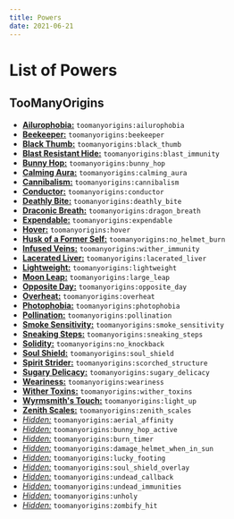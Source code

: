```yaml
---
title: Powers
date: 2021-06-21
---
```

# List of Powers

## TooManyOrigins
* [**Ailurophobia:**](https://github.com/MerchantPug/toomanyorigins/blob/master/src/main/resources/data/toomanyorigins/powers/ailurophobia.json) `toomanyorigins:ailurophobia`
* [**Beekeeper:**](https://github.com/MerchantPug/toomanyorigins/blob/master/src/main/resources/data/toomanyorigins/powers/beekeeper.json) `toomanyorigins:beekeeper`
* [**Black Thumb:**](https://github.com/MerchantPug/toomanyorigins/blob/master/src/main/resources/data/toomanyorigins/powers/black_thumb.json) `toomanyorigins:black_thumb`
* [**Blast Resistant Hide:**](https://github.com/MerchantPug/toomanyorigins/blob/master/src/main/resources/data/toomanyorigins/powers/blast_immunity.json) `toomanyorigins:blast_immunity`
* [**Bunny Hop:**](https://github.com/MerchantPug/toomanyorigins/blob/master/src/main/resources/data/toomanyorigins/powers/bunny_hop.json) `toomanyorigins:bunny_hop`
* [**Calming Aura:**](https://github.com/MerchantPug/toomanyorigins/blob/master/src/main/resources/data/toomanyorigins/powers/calming_aura.json) `toomanyorigins:calming_aura`
* [**Cannibalism:**](https://github.com/MerchantPug/toomanyorigins/blob/master/src/main/resources/data/toomanyorigins/powers/cannibalism.json) `toomanyorigins:cannibalism`
* [**Conductor:**](https://github.com/MerchantPug/toomanyorigins/blob/master/src/main/resources/data/toomanyorigins/powers/conductor.json) `toomanyorigins:conductor`
* [**Deathly Bite:**](https://github.com/MerchantPug/toomanyorigins/blob/master/src/main/resources/data/toomanyorigins/powers/deathly_bite.json) `toomanyorigins:deathly_bite`
* [**Draconic Breath:**](https://github.com/MerchantPug/toomanyorigins/blob/master/src/main/resources/data/toomanyorigins/powers/dragon_breath.json) `toomanyorigins:dragon_breath`
* [**Expendable:**](https://github.com/MerchantPug/toomanyorigins/blob/master/src/main/resources/data/toomanyorigins/powers/expendable.json) `toomanyorigins:expendable`
* [**Hover:**](https://github.com/MerchantPug/toomanyorigins/blob/master/src/main/resources/data/toomanyorigins/powers/hover.json) `toomanyorigins:hover`
* [**Husk of a Former Self:**](https://github.com/MerchantPug/toomanyorigins/blob/master/src/main/resources/data/toomanyorigins/powers/no_helmet_burn.json) `toomanyorigins:no_helmet_burn`
* [**Infused Veins:**](https://github.com/MerchantPug/toomanyorigins/blob/master/src/main/resources/data/toomanyorigins/powers/wither_immunity.json) `toomanyorigins:wither_immunity`
* [**Lacerated Liver:**](https://github.com/MerchantPug/toomanyorigins/blob/master/src/main/resources/data/toomanyorigins/powers/lacerated_liver.json) `toomanyorigins:lacerated_liver`
* [**Lightweight:**](https://github.com/MerchantPug/toomanyorigins/blob/master/src/main/resources/data/toomanyorigins/powers/lightweight.json) `toomanyorigins:lightweight`
* [**Moon Leap:**](https://github.com/MerchantPug/toomanyorigins/blob/master/src/main/resources/data/toomanyorigins/powers/large_leap.json) `toomanyorigins:large_leap`
* [**Opposite Day:**](https://github.com/MerchantPug/toomanyorigins/blob/master/src/main/resources/data/toomanyorigins/powers/opposite_day.json) `toomanyorigins:opposite_day`
* [**Overheat:**](https://github.com/MerchantPug/toomanyorigins/blob/master/src/main/resources/data/toomanyorigins/powers/overheat.json) `toomanyorigins:overheat`
* [**Photophobia:**](https://github.com/MerchantPug/toomanyorigins/blob/master/src/main/resources/data/toomanyorigins/powers/photophobia.json) `toomanyorigins:photophobia`
* [**Pollination:**](https://github.com/MerchantPug/toomanyorigins/blob/master/src/main/resources/data/toomanyorigins/powers/pollination.json) `toomanyorigins:pollination`
* [**Smoke Sensitivity:**](https://github.com/MerchantPug/toomanyorigins/blob/master/src/main/resources/data/toomanyorigins/powers/smoke_sensitivity.json) `toomanyorigins:smoke_sensitivity`
* [**Sneaking Steps:**](https://github.com/MerchantPug/toomanyorigins/blob/master/src/main/resources/data/toomanyorigins/powers/sneaking_steps.json) `toomanyorigins:sneaking_steps`
* [**Solidity:**](https://github.com/MerchantPug/toomanyorigins/blob/master/src/main/resources/data/toomanyorigins/powers/no_knockback.json) `toomanyorigins:no_knockback`
* [**Soul Shield:**](https://github.com/MerchantPug/toomanyorigins/blob/master/src/main/resources/data/toomanyorigins/powers/soul_shield.json) `toomanyorigins:soul_shield`
* [**Spirit Strider:**](https://github.com/MerchantPug/toomanyorigins/blob/master/src/main/resources/data/toomanyorigins/powers/scorched_structure.json) `toomanyorigins:scorched_structure`
* [**Sugary Delicacy:**](https://github.com/MerchantPug/toomanyorigins/blob/master/src/main/resources/data/toomanyorigins/powers/sugary_delicacy.json) `toomanyorigins:sugary_delicacy`
* [**Weariness:**](https://github.com/MerchantPug/toomanyorigins/blob/master/src/main/resources/data/toomanyorigins/powers/weariness.json) `toomanyorigins:weariness`
* [**Wither Toxins:**](https://github.com/MerchantPug/toomanyorigins/blob/master/src/main/resources/data/toomanyorigins/powers/wither_toxins.json) `toomanyorigins:wither_toxins`
* [**Wyrmsmith's Touch:**](https://github.com/MerchantPug/toomanyorigins/blob/v0.2.2/src/main/resources/data/toomanyorigins/powers/light_up.json) `toomanyorigins:light_up`
* [**Zenith Scales:**](https://github.com/MerchantPug/toomanyorigins/blob/master/src/main/resources/data/toomanyorigins/powers/zenith_scales.json) `toomanyorigins:zenith_scales`
* [*Hidden:*](https://github.com/MerchantPug/toomanyorigins/blob/master/src/main/resources/data/toomanyorigins/powers/aerial_affinity.json) `toomanyorigins:aerial_affinity`
* [*Hidden:*](https://github.com/MerchantPug/toomanyorigins/blob/master/src/main/resources/data/toomanyorigins/powers/bunny_hop_active.json) `toomanyorigins:bunny_hop_active`
* [*Hidden:*](https://github.com/MerchantPug/toomanyorigins/blob/master/src/main/resources/data/toomanyorigins/powers/burn_timer.json) `toomanyorigins:burn_timer`
* [*Hidden:*](https://github.com/MerchantPug/toomanyorigins/blob/master/src/main/resources/data/toomanyorigins/powers/damage_helmet_when_in_sun.json) `toomanyorigins:damage_helmet_when_in_sun`
* [*Hidden:*](https://github.com/MerchantPug/toomanyorigins/blob/master/src/main/resources/data/toomanyorigins/powers/lucky_footing.json) `toomanyorigins:lucky_footing`
* [*Hidden:*](https://github.com/MerchantPug/toomanyorigins/blob/master/src/main/resources/data/toomanyorigins/powers/soul_shield_overlay.json) `toomanyorigins:soul_shield_overlay`
* [*Hidden:*](https://github.com/MerchantPug/toomanyorigins/blob/master/src/main/resources/data/toomanyorigins/powers/undead_callback.json) `toomanyorigins:undead_callback`
* [*Hidden:*](https://github.com/MerchantPug/toomanyorigins/blob/master/src/main/resources/data/toomanyorigins/powers/undead_immunities.json) `toomanyorigins:undead_immunities`
* [*Hidden:*](https://github.com/MerchantPug/toomanyorigins/blob/master/src/main/resources/data/toomanyorigins/powers/unholy.json) `toomanyorigins:unholy`
* [*Hidden:*](https://github.com/MerchantPug/toomanyorigins/blob/master/src/main/resources/data/toomanyorigins/powers/zombify_hit.json) `toomanyorigins:zombify_hit`
